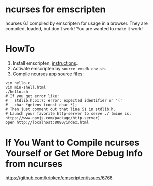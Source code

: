 # ncurses for emscripten

ncurses 6.1 compiled by emscripten for usage in a browser. They are compiled, loaded, but don't work! You are wanted to make it work!

# HowTo

1. Install emscripten, [instructions](https://webassembly.org/getting-started/developers-guide/).
2. Activate emscripten by `source emsdk_env.sh`.
2. Compile ncurses app source files:
```sh-session
vim hello.c
vim min-shell.html
./hello.sh
# If you get error like:
#   stdlib.h:51:7: error: expected identifier or '('
#   char *getenv (const char *);
# Then just comment out that line 51 in stdlib.h.
# Launch your favorite http-server to serve ./ (mine is: https://www.npmjs.com/package/http-server)
open http://localhost:8080/index.html
```


# If You Want to Compile ncurses Yourself or Get More Debug Info from ncurses

https://github.com/kripken/emscripten/issues/6766
